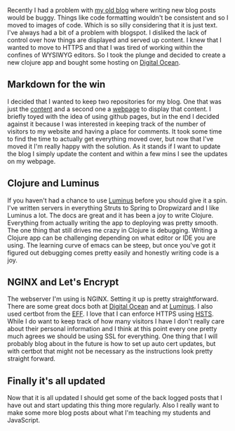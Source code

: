 Recently I had a problem with [my old blog](http://charltonaustin.blogspot.com/) where writing new blog posts would be buggy. Things like code formatting wouldn't be consistent and so I moved to images of code. Which is so silly considering that it is just text. I've always had a bit of a problem with blogspot. I disliked the lack of control over how things are displayed and served up content. I knew that I wanted to move to HTTPS and that I was tired of working within the confines of WYSIWYG editors. So I took the plunge and decided to create a new clojure app and bought some hosting on [Digital Ocean](https://www.digitalocean.com/).

## Markdown for the win
I decided that I wanted to keep two repositories for my blog. One that was just the [content](https://github.com/charltonaustin/blog-entries) and a second one a [webpage](https://github.com/charltonaustin/blog) to display that content. I briefly toyed with the idea of using github pages, but in the end I decided against it because I was interested in keeping track of the number of visitors to my website and having a place for comments. It took some time to find the time to actually get everything moved over, but now that I've moved it I'm really happy with the solution. As it stands if I want to update the blog I simply update the content and within a few mins I see the updates on my webpage. 

## Clojure and Luminus 
If you haven't had a chance to use [Luminus](http://www.luminusweb.net/) before you should give it a spin. I've written servers in everything Struts to Spring to Dropwizard and I like Luminus a lot. The docs are great and it has been a joy to write Clojure. Everything from actually writing the app to deploying was pretty smooth. The one thing that still drives me crazy in Clojure is debugging. Writing a Clojure app can be challenging depending on what editor or IDE you are using. The learning curve of emacs can be steep, but once you've got it figured out debugging comes pretty easily and honestly writing code is a joy.

## NGINX and Let's Encrypt
The webserver I'm using is NGINX. Setting it up is pretty straightforward. There are some great docs both at [Digital Ocean](https://www.digitalocean.com/community/tutorials/how-to-install-nginx-on-ubuntu-14-04-lts) and at [Luminus](http://www.luminusweb.net/docs/deployment.md#fronting_with_nginx). I also used certbot from the [EFF](https://certbot.eff.org/). I love that I can enforce HTTPS using [HSTS](https://en.wikipedia.org/wiki/HTTP_Strict_Transport_Security). While I do want to keep track of how many visitors I have I don't really care about their personal information and I think at this point every one pretty much agrees we should be using SSL for everything. One thing that I will probably blog about in the future is how to set up auto cert updates, but with certbot that might not be necessary as the instructions look pretty straight forward. 

## Finally it's all updated
Now that it is all updated I should get some of the back logged posts that I have out and start updating this thing more regularly. Also I really want to make some more blog posts about what I'm teaching my students and JavaScript.
